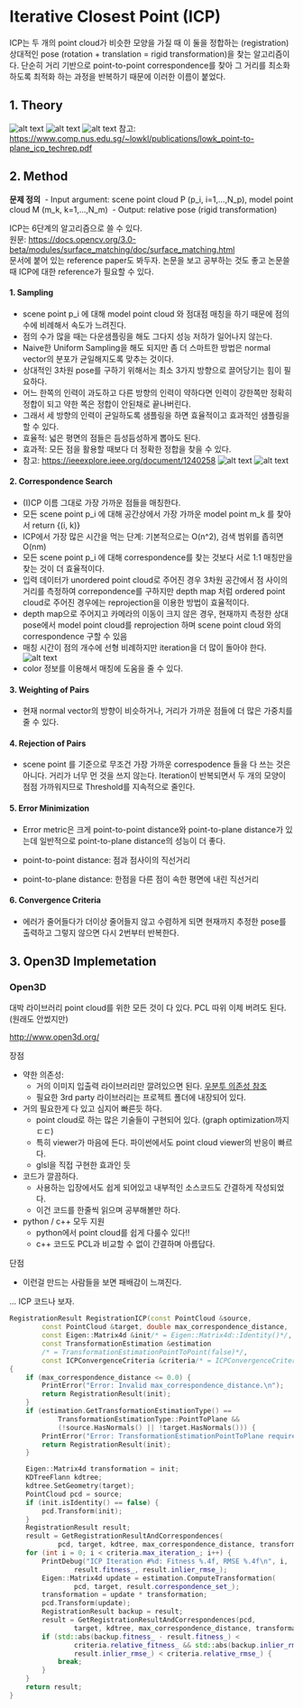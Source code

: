 # Iterative Closest Point (ICP)

ICP는 두 개의 point cloud가 비슷한 모양을 가질 때 이 둘을 정합하는 (registration) 상대적인 pose (rotation + translation = rigid transformation)을 찾는 알고리즘이다. 단순히 거리 기반으로 point-to-point correspondence를 찾아 그 거리를 최소화하도록 최적화 하는 과정을 반복하기 때문에 이러한 이름이 붙었다.



## 1. Theory
![alt text](./assets/icp-theory1.png)
![alt text](./assets/icp-theory2.png)
![alt text](./assets/point-to-plane.png)
참고: https://www.comp.nus.edu.sg/~lowkl/publications/lowk_point-to-plane_icp_techrep.pdf

## 2. Method

**문제 정의**
​	- Input argument: scene point cloud P (p_i, i=1,...,N_p), model point cloud M (m_k, k=1,...,N_m)
​	- Output: relative pose (rigid transformation)

ICP는 6단계의 알고리즘으로 쓸 수 있다.  
원문: https://docs.opencv.org/3.0-beta/modules/surface_matching/doc/surface_matching.html  
문서에 붙어 있는 reference paper도 봐두자. 논문을 보고 공부하는 것도 좋고 논문쓸 때 ICP에 대한 reference가 필요할 수 있다.

#### 1. Sampling
  - scene point p_i 에 대해 model point cloud 와 점대점 매칭을 하기 때문에 점의 수에 비례해서 속도가 느려진다.
  - 점의 수가 많을 때는 다운샘플링을 해도 그다지 성능 저하가 일어나지 않는다. 
  - Naive한 Uniform Sampling을 해도 되지만 좀 더 스마트한 방법은 normal vector의 분포가 균일해지도록 맞추는 것이다.
  - 상대적인 3차원 pose를 구하기 위해서는 최소 3가지 방향으로 끌어당기는 힘이 필요하다.
  - 어느 한쪽의 인력이 과도하고 다른 방향의 인력이 약하다면 인력이 강한쪽만 정확히 정합이 되고 약한 쪽은 정합이 안된채로 끝나버린다.
  - 그래서 세 방향의 인력이 균일하도록 샘플링을 하면 효율적이고 효과적인 샘플링을 할 수 있다.
  - 효율적: 넓은 평면의 점들은 듬성듬성하게 뽑아도 된다.
  - 효과적: 모든 점을 활용할 때보다 더 정확한 정합을 찾을 수 있다.
  - 참고: https://ieeexplore.ieee.org/document/1240258
    ![alt text](./assets/stable-sampling.png)
    ![alt text](./assets/sliding-shape.png)
#### 2. Correspondence Search
  - (I)CP 이름 그대로 가장 가까운 점들을 매칭한다.
  - 모든 scene point p_i 에 대해 공간상에서 가장 가까운 model point m_k 를 찾아서  return {(i, k)}
  - ICP에서 가장 많은 시간을 먹는 단계: 기본적으로는 O(n^2), 검색 범위를 좁히면 O(nm)
  - 모든 scene point p_i 에 대해 correspondence를 찾는 것보다 서로 1:1 매칭만을 찾는 것이 더 효율적이다.
  - 입력 데이터가 unordered point cloud로 주어진 경우 3차원 공간에서 점 사이의 거리를 측정하여 correpondence를 구하지만 depth map 처럼 ordered point cloud로 주어진 경우에는 reprojection을 이용한 방법이 효율적이다.
  - depth map으로 주어지고 카메라의 이동이 크지 않은 경우, 현재까지 측정한 상대 pose에서 model point cloud를 reprojection 하며 scene point cloud 와의 correspondence 구할 수 있음
  - 매칭 시간이 점의 개수에 선형 비례하지만 iteration을 더 많이 돌아야 한다.
      ![alt text](./assets/reproject-correspendence.png)
  - color 정보를 이용해서 매칭에 도움을 줄 수 있다.
#### 3. Weighting of Pairs
  - 현재 normal vector의 방향이 비슷하거나, 거리가 가까운 점들에 더 많은 가중치를 줄 수 있다.
#### 4. Rejection of Pairs
  - scene point 를 기준으로 무조건 가장 가까운 correspodence 들을 다 쓰는 것은 아니다. 거리가 너무 먼 것을 쓰지 않는다. Iteration이 반복되면서 두 개의 모양이 점점 가까워지므로 Threshold를 지속적으로 줄인다.
#### 5. Error Minimization
  - Error metric은 크게 point-to-point distance와 point-to-plane distance가 있는데 일반적으로 point-to-plane distance의 성능이 더 좋다.

  - point-to-point distance: 점과 점사이의 직선거리

  - point-to-plane distance: 한점을 다른 점이 속한 평면에 내린 직선거리

#### 6. Convergence Criteria
  - 에러가 줄어들다가 더이상 줄어들지 않고 수렴하게 되면 현재까지 추정한 pose를 출력하고 그렇지 않으면 다시 2번부터 반복한다.

## 3. Open3D Implemetation

### Open3D
대박 라이브러리 point cloud를 위한 모든 것이 다 있다. PCL 따위 이제 버려도 된다. (원래도 안썼지만)  

http://www.open3d.org/  

장점  
- 약한 의존성: 
  - 거의 이미지 입출력 라이브러리만 깔려있으면 된다. [우분투 의존성 참조](https://github.com/IntelVCL/Open3D/blob/master/util/scripts/install-deps-ubuntu.sh)
  - 필요한 3rd party 라이브러리는 프로젝트 폴더에 내장되어 있다.
- 거의 필요한게 다 있고 심지어 빠른듯 하다.
  - point cloud로 하는 많은 기술들이 구현되어 있다. (graph optimization까지 ㄷㄷ)
  - 특히 viewer가 마음에 든다. 파이썬에서도 point cloud viewer의 반응이 빠르다.
  - glsl을 직접 구현한 효과인 듯
- 코드가 깔끔하다.
  - 사용하는 입장에서도 쉽게 되어있고 내부적인 소스코드도 간결하게 작성되었다.
  - 이건 코드를 한줄씩 읽으며 공부해볼만 하다.
- python / c++ 모두 지원
  - python에서 point cloud를 쉽게 다룰수 있다!!
  - c++ 코드도 PCL과 비교할 수 없이 간결하며 아름답다.

단점
  - 이런걸 만드는 사람들을 보면 패배감이 느껴진다.


... ICP 코드나 보자.

```cpp
RegistrationResult RegistrationICP(const PointCloud &source,
        const PointCloud &target, double max_correspondence_distance,
        const Eigen::Matrix4d &init/* = Eigen::Matrix4d::Identity()*/,
        const TransformationEstimation &estimation
        /* = TransformationEstimationPointToPoint(false)*/,
        const ICPConvergenceCriteria &criteria/* = ICPConvergenceCriteria()*/)
{
    if (max_correspondence_distance <= 0.0) {
        PrintError("Error: Invalid max_correspondence_distance.\n");
        return RegistrationResult(init);
    }
    if (estimation.GetTransformationEstimationType() ==
            TransformationEstimationType::PointToPlane &&
            (!source.HasNormals() || !target.HasNormals())) {
        PrintError("Error: TransformationEstimationPointToPlane requires pre-computed normal vectors.\n");
        return RegistrationResult(init);
    }

    Eigen::Matrix4d transformation = init;
    KDTreeFlann kdtree;
    kdtree.SetGeometry(target);
    PointCloud pcd = source;
    if (init.isIdentity() == false) {
        pcd.Transform(init);
    }
    RegistrationResult result;
    result = GetRegistrationResultAndCorrespondences(
            pcd, target, kdtree, max_correspondence_distance, transformation);
    for (int i = 0; i < criteria.max_iteration_; i++) {
        PrintDebug("ICP Iteration #%d: Fitness %.4f, RMSE %.4f\n", i,
                result.fitness_, result.inlier_rmse_);
        Eigen::Matrix4d update = estimation.ComputeTransformation(
                pcd, target, result.correspondence_set_);
        transformation = update * transformation;
        pcd.Transform(update);
        RegistrationResult backup = result;
        result = GetRegistrationResultAndCorrespondences(pcd,
                target, kdtree, max_correspondence_distance, transformation);
        if (std::abs(backup.fitness_ - result.fitness_) <
                criteria.relative_fitness_ && std::abs(backup.inlier_rmse_ -
                result.inlier_rmse_) < criteria.relative_rmse_) {
            break;
        }
    }
    return result;
}
```
